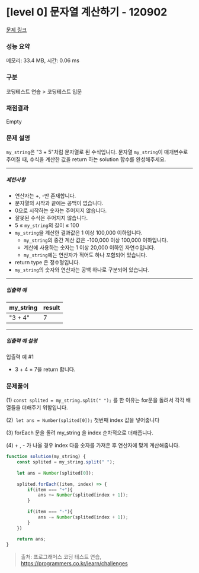 # [level 0] 문자열 계산하기 - 120902 

[문제 링크](https://school.programmers.co.kr/learn/courses/30/lessons/120902) 

### 성능 요약

메모리: 33.4 MB, 시간: 0.06 ms

### 구분

코딩테스트 연습 > 코딩테스트 입문

### 채점결과

Empty

### 문제 설명

<p><code>my_string</code>은 "3 + 5"처럼 문자열로 된 수식입니다. 문자열 <code>my_string</code>이 매개변수로 주어질 때, 수식을 계산한 값을 return 하는 solution 함수를 완성해주세요.</p>

<hr>

<h5>제한사항</h5>

<ul>
<li>연산자는 +, -만 존재합니다.</li>
<li>문자열의 시작과 끝에는 공백이 없습니다.</li>
<li>0으로 시작하는 숫자는 주어지지 않습니다.</li>
<li>잘못된 수식은 주어지지 않습니다.</li>
<li>5 ≤ <code>my_string</code>의 길이 ≤ 100</li>
<li><code>my_string</code>을&nbsp;계산한 결과값은 1 이상 100,000 이하입니다.

<ul>
<li><code>my_string</code>의 중간 계산 값은 -100,000 이상 100,000 이하입니다.</li>
<li>계산에 사용하는 숫자는 1 이상 20,000 이하인 자연수입니다.</li>
<li><code>my_string</code>에는 연산자가 적어도 하나 포함되어 있습니다.</li>
</ul></li>
<li>return type 은 정수형입니다.</li>
<li><code>my_string</code>의 숫자와 연산자는 공백 하나로 구분되어 있습니다.</li>
</ul>

<hr>

<h5>입출력 예</h5>
<table class="table">
        <thead><tr>
<th>my_string</th>
<th>result</th>
</tr>
</thead>
        <tbody><tr>
<td>"3 + 4"</td>
<td>7</td>
</tr>
</tbody>
      </table>
<hr>

<h5>입출력 예 설명</h5>

<p>입출력 예 #1</p>

<ul>
<li>3 + 4 = 7을 return 합니다.</li>
</ul>


### 문제풀이

(1) ```const splited = my_string.split(" ");``` 를 한 이유는 for문을 돌려서 각각 배열들을 더해주기 위함입니다.
 
(2)``` let ans = Number(splited[0]);``` 첫번째 index 값을 넣어줍니다

(3) forEach 문을 돌려 my_string 을 index 순차적으로 더해줍니다.

(4) + , - 가 나올 경우 index 다음 숫자를 가져온 후 연산자에 맞게 계산해줍니다.

```js
function solution(my_string) {
    const splited = my_string.split(" ");
    
    let ans = Number(splited[0]);
    
    splited.forEach((item, index) => {
        if(item === "+"){
            ans += Number(splited[index + 1]);
        }
        
        if(item === "-"){
            ans -= Number(splited[index + 1]);
        }
    })
    
    return ans;
}
```

> 출처: 프로그래머스 코딩 테스트 연습, https://programmers.co.kr/learn/challenges

